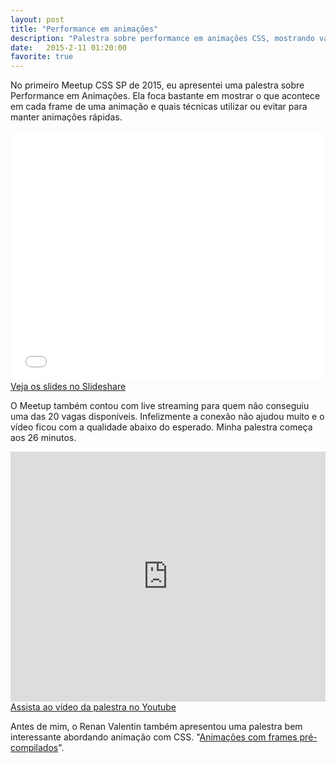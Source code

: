 ```yaml
---
layout: post
title: "Performance em animações"
description: "Palestra sobre performance em animações CSS, mostrando vantagens de usar Composite Layers"
date:   2015-2-11 01:20:00
favorite: true
---
```


No primeiro Meetup CSS SP de 2015, eu apresentei uma palestra sobre Performance em Animações. Ela foca bastante em mostrar o que acontece em cada frame de uma animação e quais técnicas utilizar ou evitar para manter animações rápidas.

<!--more-->

<p class="align--center">
    <iframe src="//www.slideshare.net/slideshow/embed_code/44289921" width="100%" height="400" frameborder="0" marginwidth="0" marginheight="0" scrolling="no" allowfullscreen></iframe>
    <a href="http://www.slideshare.net/hugobessaa/performance-em-animacoes" target="_blank">Veja os slides no Slideshare</a>
</p>

O Meetup também contou com live streaming para quem não conseguiu uma das 20 vagas disponíveis. Infelizmente a conexão não ajudou muito e o vídeo ficou com a qualidade abaixo do esperado. Minha palestra começa aos 26 minutos.

<p class="align--center">
	<iframe width="100%" height="400" src="https://www.youtube.com/embed/L57XuwC9sug?feature=player_embedded#t=1608" frameborder="0" allowfullscreen></iframe>
    <a href="https://www.youtube.com/watch?feature=player_embedded&amp;v=L57XuwC9sug#t=1608" target="_blank">Assista ao vídeo da palestra no Youtube</a>
</p>

Antes de mim, o Renan Valentin também apresentou uma palestra bem interessante abordando animação com CSS. "[Animações com frames pré-compilados](https://speakerdeck.com/renanvalentin/animacoes-com-frames-pre-compilados)".
